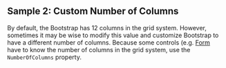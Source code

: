 ## Sample 2: Custom Number of Columns

By default, the Bootstrap has 12 columns in the grid system. However, sometimes it may be wise to modify this value and customize Bootstrap
to have a different number of columns. Because some controls (e.g. [Form](~/controls/bootstrap/Form) have to know the number of columns 
in the grid system, use the `NumberOfColumns` property.
